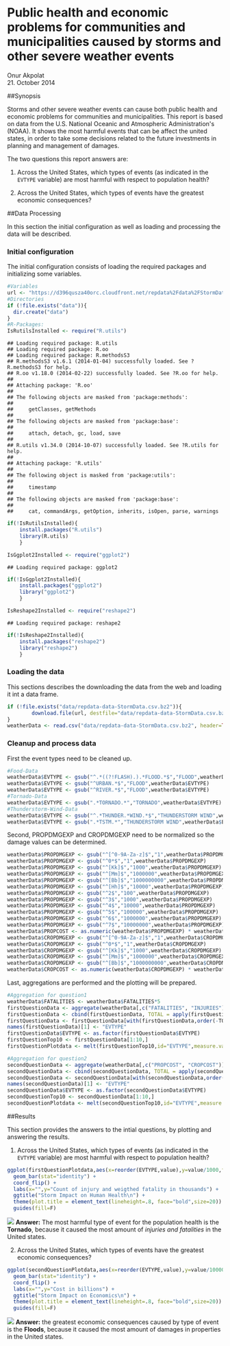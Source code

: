 # Public health and economic problems for communities and municipalities caused by storms and other severe weather events
Onur Akpolat  
21. October 2014  

##Synopsis

Storms and other severe weather events can cause both public health and economic problems for communities and municipalities. This report is based on data from the U.S. National Oceanic and Atmospheric Administration's (NOAA). It shows the most harmful events that can be affect the united states, in order to take some decisions related to the future investments in planning and management of damages.

The two questions this report answers are:

1. Across the United States, which types of events (as indicated in the `EVTYPE` variable) are most harmful with respect to population health?

2. Across the United States, which types of events have the greatest economic consequences?

##Data Processing

In this section the initial configuration as well as loading and processing the data will be described.

### Initial configuration

The initial configuration consists of loading the required packages and initializing some variables.


```r
#Variables
url <- "https://d396qusza40orc.cloudfront.net/repdata%2Fdata%2FStormData.csv.bz2"
#Directories
if (!file.exists("data")){
  dir.create("data")
}
#R-Packages:
IsRutilsInstalled <- require("R.utils")
```

```
## Loading required package: R.utils
## Loading required package: R.oo
## Loading required package: R.methodsS3
## R.methodsS3 v1.6.1 (2014-01-04) successfully loaded. See ?R.methodsS3 for help.
## R.oo v1.18.0 (2014-02-22) successfully loaded. See ?R.oo for help.
## 
## Attaching package: 'R.oo'
## 
## The following objects are masked from 'package:methods':
## 
##     getClasses, getMethods
## 
## The following objects are masked from 'package:base':
## 
##     attach, detach, gc, load, save
## 
## R.utils v1.34.0 (2014-10-07) successfully loaded. See ?R.utils for help.
## 
## Attaching package: 'R.utils'
## 
## The following object is masked from 'package:utils':
## 
##     timestamp
## 
## The following objects are masked from 'package:base':
## 
##     cat, commandArgs, getOption, inherits, isOpen, parse, warnings
```

```r
if(!IsRutilsInstalled){
    install.packages("R.utils")
    library(R.utils)
    }

IsGgplot2Installed <- require("ggplot2")
```

```
## Loading required package: ggplot2
```

```r
if(!IsGgplot2Installed){
    install.packages("ggplot2")
    library("ggplot2")
    }

IsReshape2Installed <- require("reshape2")
```

```
## Loading required package: reshape2
```

```r
if(!IsReshape2Installed){
    install.packages("reshape2")
    library("reshape2")
    }
```

### Loading the data

This sections describes the downloading the data from the web and loading it int a data frame.


```r
if (!file.exists("data/repdata-data-StormData.csv.bz2")){
        download.file(url, destfile="data/repdata-data-StormData.csv.bz2", method="curl")
}
weatherData <- read.csv("data/repdata-data-StormData.csv.bz2", header=TRUE, fileEncoding="ISO-8859-1")
```

### Cleanup and process data

First the event types need to be cleaned up.


```r
#Food-Data
weatherData$EVTYPE <- gsub("^.*((?!FLASH).).*FLOOD.*$","FLOOD",weatherData$EVTYPE, perl=TRUE)
weatherData$EVTYPE <- gsub("^URBAN.*$","FLOOD",weatherData$EVTYPE)
weatherData$EVTYPE <- gsub("^RIVER.*$","FLOOD",weatherData$EVTYPE)
#Tornado-Data
weatherData$EVTYPE <- gsub(".*TORNADO.*","TORNADO",weatherData$EVTYPE)
#Thunderstorm-Wind-Data
weatherData$EVTYPE <- gsub("^.*THUNDER.*WIND.*$","THUNDERSTORM WIND",weatherData$EVTYPE)
weatherData$EVTYPE <- gsub(".*TSTM.*","THUNDERSTORM WIND",weatherData$EVTYPE)
```

Second, PROPDMGEXP and CROPDMGEXP need to be normalized so the damage values can be determined.


```r
weatherData$PROPDMGEXP <- gsub("^[^0-9A-Za-z]$","1",weatherData$PROPDMGEXP)
weatherData$PROPDMGEXP <- gsub("^0*$","1",weatherData$PROPDMGEXP)
weatherData$PROPDMGEXP <- gsub("^[Kk]$","1000",weatherData$PROPDMGEXP)
weatherData$PROPDMGEXP <- gsub("^[Mm]$","1000000",weatherData$PROPDMGEXP)
weatherData$PROPDMGEXP <- gsub("^[Bb]$","1000000000",weatherData$PROPDMGEXP)
weatherData$PROPDMGEXP <- gsub("^[Hh]$","10000",weatherData$PROPDMGEXP)
weatherData$PROPDMGEXP <- gsub("^2$","100",weatherData$PROPDMGEXP)
weatherData$PROPDMGEXP <- gsub("^3$","1000",weatherData$PROPDMGEXP)
weatherData$PROPDMGEXP <- gsub("^4$","10000",weatherData$PROPDMGEXP)
weatherData$PROPDMGEXP <- gsub("^5$","100000",weatherData$PROPDMGEXP)
weatherData$PROPDMGEXP <- gsub("^6$","1000000",weatherData$PROPDMGEXP)
weatherData$PROPDMGEXP <- gsub("^7$","10000000",weatherData$PROPDMGEXP)
weatherData$PROPCOST <- as.numeric(weatherData$PROPDMGEXP) * weatherData$PROPDMG
weatherData$CROPDMGEXP <- gsub("^[^0-9A-Za-z]$","1",weatherData$CROPDMGEXP)
weatherData$CROPDMGEXP <- gsub("^0*$","1",weatherData$CROPDMGEXP)
weatherData$CROPDMGEXP <- gsub("^[Kk]$","1000",weatherData$CROPDMGEXP)
weatherData$CROPDMGEXP <- gsub("^[Mm]$","1000000",weatherData$CROPDMGEXP)
weatherData$CROPDMGEXP <- gsub("^[Bb]$","1000000000",weatherData$CROPDMGEXP)
weatherData$CROPCOST <- as.numeric(weatherData$CROPDMGEXP) * weatherData$CROPDMG
```

Last, aggregations are performed and the plotting will be prepared.


```r
#Aggregation for question1
weatherData$FATALITIES <- weatherData$FATALITIES*5
firstQuestionData <- aggregate(weatherData[,c("FATALITIES", "INJURIES")],by=list(weatherData$EVTYPE),FUN="sum")
firstQuestionData <- cbind(firstQuestionData, TOTAL = apply(firstQuestionData[c("FATALITIES","INJURIES")],1,function(x) sum(x)))
firstQuestionData <- firstQuestionData[with(firstQuestionData,order(-TOTAL,-FATALITIES,-INJURIES)),]
names(firstQuestionData)[1] <- "EVTYPE"
firstQuestionData$EVTYPE <- as.factor(firstQuestionData$EVTYPE)
firstQuestionTop10 <- firstQuestionData[1:10,]
firstQuestionPlotdata <- melt(firstQuestionTop10,id="EVTYPE",measure.vars=c("INJURIES","FATALITIES"))

#Aggregation for question2
secondQuestionData <- aggregate(weatherData[,c("PROPCOST", "CROPCOST")],by=list(weatherData$EVTYPE),FUN="sum")
secondQuestionData <- cbind(secondQuestionData, TOTAL = apply(secondQuestionData[c("PROPCOST", "CROPCOST")],1,function(x) sum(x)))
secondQuestionData <- secondQuestionData[with(secondQuestionData,order(-TOTAL,-PROPCOST,-CROPCOST)),]
names(secondQuestionData)[1] <- "EVTYPE"
secondQuestionData$EVTYPE <- as.factor(secondQuestionData$EVTYPE)
secondQuestionTop10 <- secondQuestionData[1:10,]
secondQuestionPlotdata <- melt(secondQuestionTop10,id="EVTYPE",measure.vars=c("PROPCOST","CROPCOST"))
```
##Results 

This section provides the answers to the intial questions, by plotting and answering the results.

1. Across the United States, which types of events (as indicated in the `EVTYPE` variable) are most harmful with respect to population health?

```r
ggplot(firstQuestionPlotdata,aes(x=reorder(EVTYPE,value),y=value/1000,fill=EVTYPE)) +
  geom_bar(stat="identity") +
  coord_flip() +
  labs(x="",y="Count of injury and weigthed fatality in thousands") +
  ggtitle("Storm Impact on Human Health\n") +
  theme(plot.title = element_text(lineheight=.8, face="bold",size=20)) +
  guides(fill=F)
```

![](RepData_PeerAssesment2_files/figure-html/firstQuestionPlot-1.png) 
**Answer:** The most harmful type of event for the population health is the **Tornado**, because it caused the most amount of *injuries and fatalities* in the United states.

2. Across the United States, which types of events have the greatest economic consequences?

```r
ggplot(secondQuestionPlotdata,aes(x=reorder(EVTYPE,value),y=value/1000000000,fill=EVTYPE)) +
  geom_bar(stat="identity") +
  coord_flip() +
  labs(x="",y="Cost in billions") +
  ggtitle("Storm Impact on Economics\n") +
  theme(plot.title = element_text(lineheight=.8, face="bold",size=20)) +
  guides(fill=F)
```

![](RepData_PeerAssesment2_files/figure-html/secondQuestionPlot-1.png) 
**Answer:** the greatest economic consequences caused by type of event is the **Floods**, because it caused the most amount of  damages in properties in the United states.
